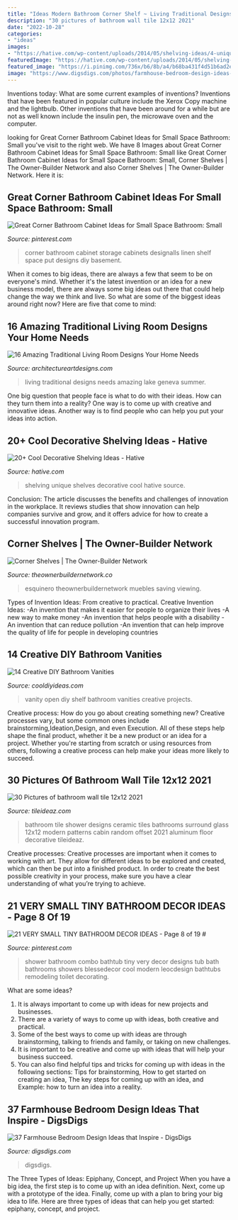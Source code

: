 ```yaml
---
title: "Ideas Modern Bathroom Corner Shelf ~ Living Traditional Designs Needs Amazing Lake Geneva Summer"
description: "30 pictures of bathroom wall tile 12x12 2021"
date: "2022-10-28"
categories:
- "ideas"
images:
- "https://hative.com/wp-content/uploads/2014/05/shelving-ideas/4-unique-shelves-ideas.jpg"
featuredImage: "https://hative.com/wp-content/uploads/2014/05/shelving-ideas/4-unique-shelves-ideas.jpg"
featured_image: "https://i.pinimg.com/736x/b6/8b/a4/b68ba431f4d51b6ad2e1bc9daa3093d4.jpg"
image: "https://www.digsdigs.com/photos/farmhouse-bedroom-design-ideas-that-inspire-26-554x788.jpg"
---
```



Inventions today: What are some current examples of inventions?
Inventions that have been featured in popular culture include the Xerox Copy machine and the lightbulb. Other inventions that have been around for a while but are not as well known include the insulin pen, the microwave oven and the computer.

	

		
looking for Great Corner Bathroom Cabinet Ideas for Small Space Bathroom: Small you've visit to the right web. We have 8 Images about Great Corner Bathroom Cabinet Ideas for Small Space Bathroom: Small like Great Corner Bathroom Cabinet Ideas for Small Space Bathroom: Small, Corner Shelves | The Owner-Builder Network and also Corner Shelves | The Owner-Builder Network. Here it is:
		
    
## Great Corner Bathroom Cabinet Ideas For Small Space Bathroom: Small

<img loading=lazy src="https://i.pinimg.com/736x/0c/cf/27/0ccf275d3a6636a39027715068b4525d--small-corner-cabinet-bathroom-corner-cabinet.jpg" onerror="this.onerror=null;this.src='https://tse1.mm.bing.net/th?id=OIP.7SHZm0IPJD10-MQXRKJlKAHaLH&amp;pid=15.1';" alt="Great Corner Bathroom Cabinet Ideas for Small Space Bathroom: Small">

_Source: pinterest.com_

>corner bathroom cabinet storage cabinets designalls linen shelf space put designs diy basement. 

	

When it comes to big ideas, there are always a few that seem to be on everyone's mind. Whether it's the latest invention or an idea for a new business model, there are always some big ideas out there that could help change the way we think and live. So what are some of the biggest ideas around right now? Here are five that come to mind: 

    
## 16 Amazing Traditional Living Room Designs Your Home Needs

<img loading=lazy src="https://www.architectureartdesigns.com/wp-content/uploads/2015/07/16-Amazing-Traditional-Living-Room-Designs-Your-Home-Needs-8.jpg" onerror="this.onerror=null;this.src='https://tse2.mm.bing.net/th?id=OIP.FnhNd4S2W9KzHkV_VnAFPAHaJ4&amp;pid=15.1';" alt="16 Amazing Traditional Living Room Designs Your Home Needs">

_Source: architectureartdesigns.com_

>living traditional designs needs amazing lake geneva summer. 

	

One big question that people face is what to do with their ideas. How can they turn them into a reality? One way is to come up with creative and innovative ideas. Another way is to find people who can help you put your ideas into action.

    
## 20+ Cool Decorative Shelving Ideas - Hative

<img loading=lazy src="https://hative.com/wp-content/uploads/2014/05/shelving-ideas/4-unique-shelves-ideas.jpg" onerror="this.onerror=null;this.src='https://tse3.mm.bing.net/th?id=OIP.cr-kSBtxpn0a0KKdZxe5MwHaH5&amp;pid=15.1';" alt="20+ Cool Decorative Shelving Ideas - Hative">

_Source: hative.com_

>shelving unique shelves decorative cool hative source. 

	

Conclusion:
The article discusses the benefits and challenges of innovation in the workplace. It reviews studies that show innovation can help companies survive and grow, and it offers advice for how to create a successful innovation program.

    
## Corner Shelves | The Owner-Builder Network

<img loading=lazy src="https://theownerbuildernetwork.co/wp-content/uploads/2014/01/corner_shelves9.jpg" onerror="this.onerror=null;this.src='https://tse2.mm.bing.net/th?id=OIP.m5ZVTwPMXKM5ZzsQxEF5ugHaKU&amp;pid=15.1';" alt="Corner Shelves | The Owner-Builder Network">

_Source: theownerbuildernetwork.co_

>esquinero theownerbuildernetwork muebles saving viewing. 

	

Types of Invention Ideas: From creative to practical.
Creative Invention Ideas: 
-An invention that makes it easier for people to organize their lives 
-A new way to make money 
-An invention that helps people with a disability 
-An invention that can reduce pollution 
-An invention that can help improve the quality of life for people in developing countries

    
## 14 Creative DIY Bathroom Vanities

<img loading=lazy src="http://cooldiyideas.com/wp-content/uploads/2015/07/Open-Shelf-Vanity.jpg" onerror="this.onerror=null;this.src='https://tse1.mm.bing.net/th?id=OIP.puGKjx9vMNJC0svuMAx1IAHaLI&amp;pid=15.1';" alt="14 Creative DIY Bathroom Vanities">

_Source: cooldiyideas.com_

>vanity open diy shelf bathroom vanities creative projects. 

	

Creative process: How do you go about creating something new?
Creative processes vary, but some common ones include brainstorming,Ideation,Design, and even Execution. All of these steps help shape the final product, whether it be a new product or an idea for a project. Whether you're starting from scratch or using resources from others, following a creative process can help make your ideas more likely to succeed.

    
## 30 Pictures Of Bathroom Wall Tile 12x12 2021

<img loading=lazy src="https://www.tileideaz.com/wp-content/uploads/2015/12/glass-shower-cabin-door-with-aluminum-handle-ceramic-wall-tile-designing-design-house-traditional-modern-random-offset-surround-shower-types-of-wall-bathroom-tile-ideas-1200x1600.jpg" onerror="this.onerror=null;this.src='https://tse2.mm.bing.net/th?id=OIP.4n2rADDdZjH013CXtQGGiQHaJ4&amp;pid=15.1';" alt="30 Pictures of bathroom wall tile 12x12 2021">

_Source: tileideaz.com_

>bathroom tile shower designs ceramic tiles bathrooms surround glass 12x12 modern patterns cabin random offset 2021 aluminum floor decorative tileideaz. 

	

Creative processes:
Creative processes are important when it comes to working with art. They allow for different ideas to be explored and created, which can then be put into a finished product. In order to create the best possible creativity in your process, make sure you have a clear understanding of what you’re trying to achieve.

    
## 21 VERY SMALL TINY BATHROOM DECOR IDEAS - Page 8 Of 19 #

<img loading=lazy src="https://i.pinimg.com/736x/b6/8b/a4/b68ba431f4d51b6ad2e1bc9daa3093d4.jpg" onerror="this.onerror=null;this.src='https://tse1.mm.bing.net/th?id=OIP.PrrX23tUmTBCy3GmOTcAggHaLG&amp;pid=15.1';" alt="21 VERY SMALL TINY BATHROOM DECOR IDEAS - Page 8 of 19 #">

_Source: pinterest.com_

>shower bathroom combo bathtub tiny very decor designs tub bath bathrooms showers blessedecor cool modern leocdesign bathtubs remodeling toilet decorating. 

	

What are some ideas?
1. It is always important to come up with ideas for new projects and businesses. 
2. There are a variety of ways to come up with ideas, both creative and practical. 
3. Some of the best ways to come up with ideas are through brainstorming, talking to friends and family, or taking on new challenges. 
4. It is important to be creative and come up with ideas that will help your business succeed. 
5. You can also find helpful tips and tricks for coming up with ideas in the following sections: Tips for brainstorming, How to get started on creating an idea, The key steps for coming up with an idea, and Example: how to turn an idea into a reality.

    
## 37 Farmhouse Bedroom Design Ideas That Inspire - DigsDigs

<img loading=lazy src="https://www.digsdigs.com/photos/farmhouse-bedroom-design-ideas-that-inspire-26-554x788.jpg" onerror="this.onerror=null;this.src='https://tse1.mm.bing.net/th?id=OIP.-Ipzi09bsSqZUpoPBXzTogHaKi&amp;pid=15.1';" alt="37 Farmhouse Bedroom Design Ideas that Inspire - DigsDigs">

_Source: digsdigs.com_

>digsdigs. 

	

The Three Types of Ideas: Epiphany, Concept, and Project
When you have a big idea, the first step is to come up with an idea definition. Next, come up with a prototype of the idea. Finally, come up with a plan to bring your big idea to life. Here are three types of ideas that can help you get started: epiphany, concept, and project.

